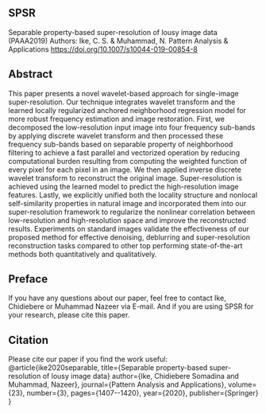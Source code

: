## SPSR
Separable property-based super-resolution of lousy image data (PAAA2019)
Authors: Ike, C. S. & Muhammad, N. 
Pattern Analysis & Applications 
https://doi.org/10.1007/s10044-019-00854-8

## Abstract
This paper presents a novel wavelet-based approach for single-image super-resolution. Our technique integrates wavelet transform and the learned locally regularized anchored neighborhood regression model for more robust frequency estimation and image restoration. First, we decomposed the low-resolution input image into four frequency sub-bands by applying discrete wavelet transform and then processed these frequency sub-bands based on separable property of neighborhood filtering to achieve a fast parallel and vectorized operation by reducing computational burden resulting from computing the weighted function of every pixel for each pixel in an image. We then applied inverse discrete wavelet transform to reconstruct the original image. Super-resolution is achieved using the learned model to predict the high-resolution image features. Lastly, we explicitly unified both the locality structure and nonlocal self-similarity properties in natural image and incorporated them into our super-resolution framework to regularize the nonlinear correlation between low-resolution and high-resolution space and improve the reconstructed results. Experiments on standard images validate the effectiveness of our proposed method for effective denoising, deblurring and super-resolution reconstruction tasks compared to other top performing state-of-the-art methods both quantitatively and qualitatively.


## Preface
If you have any questions about our paper, feel free to contact Ike, Chidiebere or Muhammad Nazeer via E-mail. And if you are using SPSR for your research, please cite this paper.

## Citation
Please cite our paper if you find the work useful:
  @article{ike2020separable,
  title={Separable property-based super-resolution of lousy image data}
  author={Ike, Chidiebere Somadina and Muhammad, Nazeer},
  journal={Pattern Analysis and Applications},
  volume={23},
  number={3},
  pages={1407--1420},
  year={2020},
  publisher={Springer}
}
